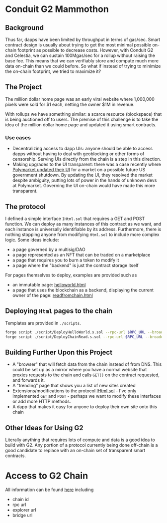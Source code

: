 # Conduit G2 Mammothon
## Background
Thus far, dapps have been limited by throughput in terms of gas/sec.
Smart contract design is usually about trying to get the most minimal possible on-chain footprint as possible to decrease costs.
However, with Conduit G2 and Celestia, we can sustain 100Mgas/sec for a rollup without raising the base fee.
This means that we can verifiably store and compute much more data on-chain than we could before.
So what if instead of trying to minimize the on-chain footprint, we tried to maximize it?

## The Project
The million dollar home page was an early viral website where 1,000,000 pixels were sold for $1 each, netting the owner $1M in revenue.

With rollups we have something similar: a scarce resource (blockspace) that is being auctioned off to users.
The premise of this challenge is to take the idea of the million dollar home page and updated it using smart contracts.

### Use cases
- Decentralizing access to dapp UIs: anyone should be able to access dapps without having to deal with geoblocking or other forms of censorship. Serving UIs directly from the chain is a step in this direction.
- Making upgrades to the UI transparent: there was a case recently where [Polymarket updated their UI](https://polymarket.com/event/us-government-shutdown-before-2025) for a market on a possible future US government shutdown. By updating the UI, they resolved the market despite ambiguity, putting lots of power in the hands of unknown devs at Polymarket. Governing the UI on-chain would have made this more transparent. 

## The protocol
I defined a simple interface `IHtml.sol` that requires a GET and POST function.
We can deploy as many instances of this contract as we want, and each instance is universally identifiable by its address.
Furthermore, there is nothing stopping anyone from modifying `Html.sol` to include more complex logic. Some ideas include:
- a page governed by a multisig/DAO
- a page represented as an NFT that can be traded on a marketplace
- a page that requires you to burn a token to modify it
- a page where the "backend" is just the contract storage itself


For pages themselves to deploy, examples are provided such as
- an immutable page: [helloworld.html](./pages/helloworld.html)
- a page that uses the blockchain as a backend, displaying the current owner of the page: [readfromchain.html](./pages/readfromchain.html)

## Deploying `Html` pages to the chain
Templates are provided in `./scripts`.
```bash
forge script ./script/DeployHelloWorld.s.sol --rpc-url $RPC_URL --broadcast --private-key $PRIVATE_KEY
forge script ./script/DeployChainRead.s.sol --rpc-url $RPC_URL --broadcast --private-key $PRIVATE_KEY
```

## Building Further Upon this Project
- A "browser" that will fetch data from the chain instead of from DNS. This could be set up as a mirror where you have a normal website that proxies requests to the chain and calls `GET()` on the contract requested, and forwards it.
- A "trending" page that shows you a list of new sites created
- Extensions/modifications to the protocol [IHtml.sol](./src/IHtml.sol) - I've only implemented `GET` and `POST` - perhaps we want to modify these interfaces or add more HTTP methods.
- A dapp that makes it easy for anyone to deploy their own site onto this chain

## Other Ideas for Using G2
Literally anything that requires lots of compute and data is a good idea to build with G2. Any portion of a protocol currently being done off-chain is a good candidate to replace with an on-chain set of transparent smart contracts.

# Access to G2 Chain
All information can be found [here](https://hub.conduit.xyz/mammothon-g2-testnet-4a2w8v0xqy) including
- chain id
- rpc url
- explorer url
- bridge url
